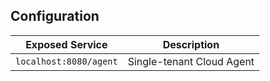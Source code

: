 ## Configuration

| Exposed Service        | Description               |
|------------------------|---------------------------|
| `localhost:8080/agent` | Single-tenant Cloud Agent |
